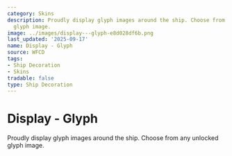 ```yaml
---
category: Skins
description: Proudly display glyph images around the ship. Choose from any unlocked
  glyph image.
image: ../images/display---glyph-e8d028df6b.png
last_updated: '2025-09-17'
name: Display - Glyph
source: WFCD
tags:
- Ship Decoration
- Skins
tradable: false
type: Ship Decoration
---
```


# Display - Glyph

Proudly display glyph images around the ship. Choose from any unlocked glyph image.

